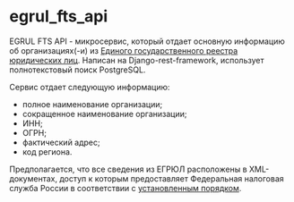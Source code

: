 # egrul_fts_api

EGRUL FTS API - микросервис, который отдает основную информацию об организациях(-и)
из [Единого государственного реестра юридических лиц](https://ru.wikipedia.org/wiki/%D0%95%D0%B4%D0%B8%D0%BD%D1%8B%D0%B9_%D0%B3%D0%BE%D1%81%D1%83%D0%B4%D0%B0%D1%80%D1%81%D1%82%D0%B2%D0%B5%D0%BD%D0%BD%D1%8B%D0%B9_%D1%80%D0%B5%D0%B5%D1%81%D1%82%D1%80_%D1%8E%D1%80%D0%B8%D0%B4%D0%B8%D1%87%D0%B5%D1%81%D0%BA%D0%B8%D1%85_%D0%BB%D0%B8%D1%86).
Написан на Django-rest-framework, использует полнотекстовый поиск PostgreSQL.

Сервис отдает следующую информацию:
- полное наименование организации;
- сокращенное наименование организации;
- ИНН;
- ОГРН;
- фактический адрес;
- код региона.

Предполагается, что все сведения из ЕГРЮЛ расположены в XML-документах, доступ к которым
предоставляет Федеральная налоговая служба России в соответствии с
[установленным порядком](https://www.nalog.gov.ru/rn77/service/egrip2/access_order/).

